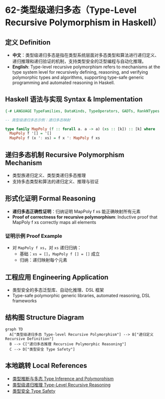# 62-类型级递归多态（Type-Level Recursive Polymorphism in Haskell）

## 定义 Definition

- **中文**：类型级递归多态是指在类型系统层面对多态类型和算法进行递归定义、递归推理和递归验证的机制，支持类型安全的泛型编程与自动化推理。
- **English**: Type-level recursive polymorphism refers to mechanisms at the type system level for recursively defining, reasoning, and verifying polymorphic types and algorithms, supporting type-safe generic programming and automated reasoning in Haskell.

## Haskell 语法与实现 Syntax & Implementation

```haskell
{-# LANGUAGE TypeFamilies, DataKinds, TypeOperators, GADTs, RankNTypes #-}

-- 类型级递归多态示例：递归多态映射

type family MapPoly (f :: forall a. a -> a) (xs :: [k]) :: [k] where
  MapPoly f '[] = '[]
  MapPoly f (x ': xs) = f x ': MapPoly f xs
```

## 递归多态机制 Recursive Polymorphism Mechanism

- 类型族递归定义、类型类递归多态推理
- 支持多态类型和算法的递归定义、推理与验证

## 形式化证明 Formal Reasoning

- **递归多态正确性证明**：归纳证明 MapPoly f xs 能正确映射所有元素
- **Proof of correctness for recursive polymorphism**: Inductive proof that MapPoly f xs correctly maps all elements

### 证明示例 Proof Example

- 对 `MapPoly f xs`，对 `xs` 递归归纳：
  - 基础：`xs = []`，`MapPoly f [] = []` 成立
  - 归纳：递归映射每个元素

## 工程应用 Engineering Application

- 类型安全的多态泛型库、自动化推理、DSL 框架
- Type-safe polymorphic generic libraries, automated reasoning, DSL frameworks

## 结构图 Structure Diagram

```mermaid
graph TD
  A["类型级递归多态 Type-level Recursive Polymorphism"] --> B["递归定义 Recursive Definition"]
  B --> C["递归多态推理 Recursive Polymorphic Reasoning"]
  C --> D["类型安全 Type Safety"]
```

## 本地跳转 Local References

- [类型推断与多态 Type Inference and Polymorphism](../06-Type-Inference-and-Polymorphism/01-Type-Inference-and-Polymorphism-in-Haskell.md)
- [类型级递归推理 Type-Level Recursive Reasoning](../58-Type-Level-Recursive-Reasoning/01-Type-Level-Recursive-Reasoning-in-Haskell.md)
- [类型安全 Type Safety](../14-Type-Safety/01-Type-Safety-in-Haskell.md)
